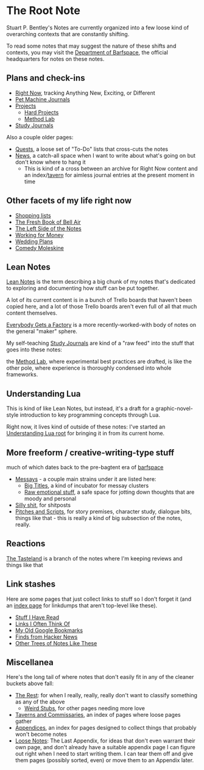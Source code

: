 # The Root Note

Stuart P. Bentley's Notes are currently organized into a few loose kind of overarching contexts that are constantly shifting.

To read some notes that may suggest the nature of these shifts and contexts, you may visit the [Department of Barfspace](eb1e81f8-5939-4f85-9930-418044018a75.md), the official headquarters for notes on these notes.

## Plans and check-ins

- [Right Now](41218b84-cd08-48a5-b91a-865e8b90c46a.md), tracking Anything New, Exciting, or Different
- [Pet Machine Journals](1c1b77bb-9e37-4d0a-9dd2-5bafbeee15f5.md)
- [Projects](8509d6ba-3cdd-418a-82ea-94cc044b6aef.md)
  - [Hard Projects](b2694758-f919-4d46-a29b-7bbf189eab38.md)
  - [Method Lab](9a2890e2-a0fa-4484-9c1e-3c7c7ec4f28a.md)
- [Study Journals](9403033b-a238-47d1-865b-4e1baa0f2577.md)

Also a couple older pages:

- [Quests](6f25cf97-8ee8-460e-9db8-3c241cadbff0.md), a loose set of "To-Do" lists that cross-cuts the notes
- [News](afcfaa78-ef7e-429e-a2ea-0b5c7abaf7b7.md), a catch-all space when I want to write about what's going on but don't know where to hang it
  - This is kind of a cross between an archive for Right Now content and an index/[tavern](d4d2fdbe-4cea-4de0-aa53-90646d3d5346.md) for aimless journal entries at the present moment in time

## Other facets of my life right now

- [Shopping lists](d14eeacb-1729-485a-9e76-9cceb484862f.md)
- [The Fresh Book of Bell Air](45fc3859-ce9b-4317-afd9-7d3f52dc5dd2.md)
- [The Left Side of the Notes](d601d7ba-522b-4d6d-9e3b-101885e7aa00.md)
- [Working for Money](8f63bba6-1b90-484d-a51c-1bc74fccd3d8.md)
- [Wedding Plans](5a2f660d-e3c1-4b7a-848d-5147b44744e7.md)
- [Comedy Moleskine](95cc0bfb-0ae8-4bba-8bf0-1c76f0c8fe0e.md)

## Lean Notes

[Lean Notes](f00c3d23-8848-4bb4-8d7a-d009f7344374.md) is the term describing a big chunk of my notes that's dedicated to exploring and documenting how stuff can be put together.

A lot of its current content is in a bunch of Trello boards that haven't been copied here, and a lot of those Trello boards aren't even full of all that much content themselves.

[Everybody Gets a Factory](8cbd867d-1a63-4d1f-9c83-cab019fe87bd.md) is a more recently-worked-with body of notes on the general "maker" sphere.

My self-teaching [Study Journals](9403033b-a238-47d1-865b-4e1baa0f2577.md) are kind of a "raw feed" into the stuff that goes into these notes:

the [Method Lab](9a2890e2-a0fa-4484-9c1e-3c7c7ec4f28a.md), where experimental best practices are drafted, is like the other pole, where experience is thoroughly condensed into whole frameworks.

## Understanding Lua

This is kind of like Lean Notes, but instead, it's a draft for a graphic-novel-style introduction to key programming concepts through Lua.

Right now, it lives kind of outside of these notes: I've started an [Understanding Lua root][] for bringing it in from its current home.

[Understanding Lua root]: ea6e4e03-acb8-46ea-9024-4333e363ee60.md

## More freeform / creative-writing-type stuff

much of which dates back to the pre-bagtent era of [barfspace](7f9a66a0-38fc-49e0-8489-270cdd3036ee.md)

- [Messays](8f2359ae-186f-4878-b5e5-33f3c177e6fc.md) - a couple main strains under it are listed here:
  - [Big Titles](e0fc507e-e5ec-4771-93ee-9b4d5bda3606.md), a kind of incubator for messay clusters
  - [Raw emotional stuff](a281eee4-5e61-4026-846a-40fed7d38db9.md), a safe space for jotting down thoughts that are moody and personal
- [Silly shit](e1cae26c-3271-48ac-aa0c-a085fa4aa211.md), for shitposts
- [Pitches and Scripts](b297a6f8-5646-4ce1-9be1-d7ed6056a513.md), for story premises, character study, dialogue bits, things like that - this is really a kind of big subsection of the notes, really.

## Reactions

[The Tasteland][Tastes] is a branch of the notes where I'm keeping reviews and things like that

[Tastes]: 6661cd90-c9a6-4f7a-97cc-3eb47f9dee2e.md

## Link stashes

Here are some pages that just collect links to stuff so I don't forget it (and an [index page][metalinks] for linkdumps that aren't top-level like these).

- [Stuff I Have Read](2593b86b-8504-4c6e-af09-501c6a54ef67.md)
- [Links I Often Think Of](1337e279-9790-4c24-aeeb-56337c994726.md)
- [My Old Google Bookmarks](878e8967-fa5d-423d-8ac0-b369138ae10f.md)
- [Finds from Hacker News](93c07255-53aa-4f1c-aa32-ac48149b9683.md)
- [Other Trees of Notes Like These](33adc43b-8996-4449-87d0-134c91c691e5.md)

[metalinks]: 0f18ba9f-dc5f-4b1a-a5da-50d09ce3e9d3.md

## Miscellanea

Here's the long tail of where notes that don't easily fit in any of the cleaner buckets above fall:

- [The Rest][]: for when I really, really, really don't want to classify something as any of the above
  - [Weird Stubs](231786d3-4a9b-4451-9df1-e2049b90b0fe.md), for other pages needing more love
- [Taverns and Commissaries](d4d2fdbe-4cea-4de0-aa53-90646d3d5346.md), an index of pages where loose pages gather
- [Appendices][], an index for pages designed to collect things that probably won't become notes
- [Loose Notes][]: The Last Appendix, for ideas that don't even warrant their own page, and don't already have a suitable appendix page I can figure out right when I need to start writing them. I can tear them off and give them pages (possibly sorted, even) or move them to an Appendix later.

[Appendices]: f161276f-fd3c-49bb-93b1-3e99aab9e266.md
[The Rest]: fd071a93-8373-4adc-84c6-ae781c7d0442.md
[Loose Notes]: ff47c3c8-6686-4225-ba27-23f61c604e0d.md
